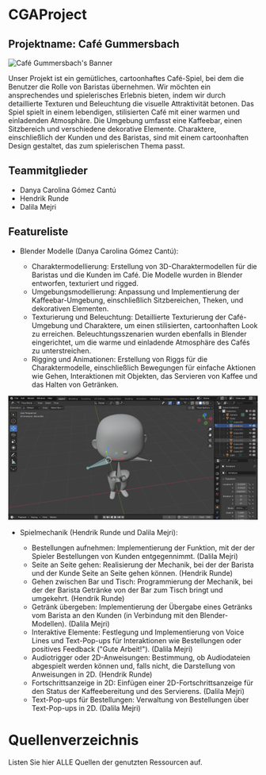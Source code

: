 # CGAProject

## Projektname: Café Gummersbach

![Café Gummersbach's Banner](images/Caf%C3%A9%20Gummersbach_Banner.png)
  
Unser Projekt ist ein gemütliches, cartoonhaftes Café-Spiel, bei dem die Benutzer die Rolle von Baristas übernehmen. Wir möchten ein ansprechendes und spielerisches Erlebnis bieten, indem wir durch detaillierte Texturen und Beleuchtung die visuelle Attraktivität betonen. Das Spiel spielt in einem lebendigen, stilisierten Café mit einer warmen und einladenden Atmosphäre. Die Umgebung umfasst eine Kaffeebar, einen Sitzbereich und verschiedene dekorative Elemente. Charaktere, einschließlich der Kunden und des Baristas, sind mit einem cartoonhaften Design gestaltet, das zum spielerischen Thema passt.  

## Teammitglieder
- Danya Carolina Gómez Cantú
- Hendrik Runde
- Dalila Mejri

## Featureliste
  
- Blender Modelle (Danya Carolina Gómez Cantú):
  
  - Charaktermodellierung: Erstellung von 3D-Charaktermodellen für die Baristas und die Kunden im Café. Die Modelle wurden in Blender entworfen, texturiert und rigged.
  - Umgebungsmodellierung: Anpassung und Implementierung der Kaffeebar-Umgebung, einschließlich Sitzbereichen, Theken, und dekorativen Elementen.
  - Texturierung und Beleuchtung: Detaillierte Texturierung der Café-Umgebung und Charaktere, um einen stilisierten, cartoonhaften Look zu erreichen. Beleuchtungsszenarien wurden ebenfalls in Blender eingerichtet, um die warme und einladende Atmosphäre des Cafés zu unterstreichen.
  - Rigging und Animationen: Erstellung von Riggs für die Charaktermodelle, einschließlich Bewegungen für einfache Aktionen wie Gehen, Interaktionen mit Objekten, das Servieren von Kaffee und das Halten von Getränken.
 
![Example of Character Rigging](images/Human%20Character%20Rigging.png)
  
- Spielmechanik (Hendrik Runde und Dalila Mejri):
  
  - Bestellungen aufnehmen: Implementierung der Funktion, mit der der Spieler Bestellungen von Kunden entgegennimmt. (Dalila Mejri)
  - Seite an Seite gehen: Realisierung der Mechanik, bei der der Barista und der Kunde Seite an Seite gehen können. (Hendrik Runde)
  - Gehen zwischen Bar und Tisch: Programmierung der Mechanik, bei der der Barista Getränke von der Bar zum Tisch bringt und umgekehrt. (Hendrik Runde)
  - Getränk übergeben: Implementierung der Übergabe eines Getränks vom Barista an den Kunden (in Verbindung mit den Blender-Modellen). (Dalila Mejri)
  - Interaktive Elemente: Festlegung und Implementierung von Voice Lines und Text-Pop-ups für Interaktionen wie Bestellungen oder positives Feedback ("Gute Arbeit!"). (Dalila Mejri)
  - Audiotrigger oder 2D-Anweisungen: Bestimmung, ob Audiodateien abgespielt werden können und, falls nicht, die Darstellung von Anweisungen in 2D. (Hendrik Runde)
  - Fortschrittsanzeige in 2D: Einfügen einer 2D-Fortschrittsanzeige für den Status der Kaffeebereitung und des Servierens. (Dalila Mejri)
  - Text-Pop-ups für Bestellungen: Verwaltung von Bestellungen über Text-Pop-ups in 2D. (Dalila Mejri)

# Quellenverzeichnis
Listen Sie hier ALLE Quellen der genutzten Ressourcen auf.
